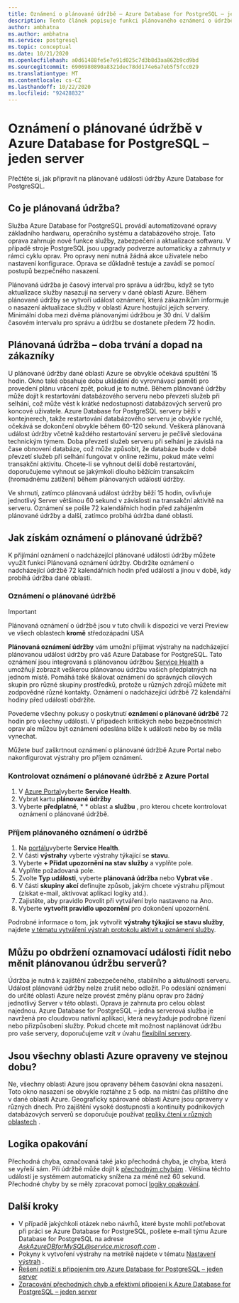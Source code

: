 ```yaml
---
title: Oznámení o plánované údržbě – Azure Database for PostgreSQL – jeden server
description: Tento článek popisuje funkci plánovaného oznámení o údržbě v Azure Database for PostgreSQL – na jednom serveru
author: ambhatna
ms.author: ambhatna
ms.service: postgresql
ms.topic: conceptual
ms.date: 10/21/2020
ms.openlocfilehash: a0d61488fe5e7e91d025c7d3b8d3aa862b9cd9bd
ms.sourcegitcommit: 6906980890a8321dec78dd174e6a7eb5f5fcc029
ms.translationtype: MT
ms.contentlocale: cs-CZ
ms.lasthandoff: 10/22/2020
ms.locfileid: "92428832"
---
```

# <a name="planned-maintenance-notification-in-azure-database-for-postgresql---single-server"></a>Oznámení o plánované údržbě v Azure Database for PostgreSQL – jeden server

Přečtěte si, jak připravit na plánované události údržby Azure Database for PostgreSQL.

## <a name="what-is-a-planned-maintenance"></a>Co je plánovaná údržba?

Služba Azure Database for PostgreSQL provádí automatizované opravy základního hardwaru, operačního systému a databázového stroje. Tato oprava zahrnuje nové funkce služby, zabezpečení a aktualizace softwaru. V případě stroje PostgreSQL jsou upgrady podverze automaticky a zahrnuty v rámci cyklu oprav. Pro opravy není nutná žádná akce uživatele nebo nastavení konfigurace. Oprava se důkladně testuje a zavádí se pomocí postupů bezpečného nasazení.

Plánovaná údržba je časový interval pro správu a údržbu, když se tyto aktualizace služby nasazují na servery v dané oblasti Azure. Během plánované údržby se vytvoří událost oznámení, která zákazníkům informuje o nasazení aktualizace služby v oblasti Azure hostující jejich servery. Minimální doba mezi dvěma plánovanými údržbou je 30 dní. V dalším časovém intervalu pro správu a údržbu se dostanete předem 72 hodin.

## <a name="planned-maintenance---duration-and-customer-impact"></a>Plánovaná údržba – doba trvání a dopad na zákazníky

U plánované údržby dané oblasti Azure se obvykle očekává spuštění 15 hodin. Okno také obsahuje dobu ukládání do vyrovnávací paměti pro provedení plánu vrácení zpět, pokud je to nutné. Během plánované údržby může dojít k restartování databázového serveru nebo převzetí služeb při selhání, což může vést k krátké nedostupnosti databázových serverů pro koncové uživatele. Azure Database for PostgreSQL servery běží v kontejnerech, takže restartování databázového serveru je obvykle rychlé, očekává se dokončení obvykle během 60-120 sekund. Veškerá plánovaná událost údržby včetně každého restartování serveru je pečlivě sledována technickým týmem. Doba převzetí služeb serveru při selhání je závislá na čase obnovení databáze, což může způsobit, že databáze bude v době převzetí služeb při selhání fungovat v online režimu, pokud máte velmi transakční aktivitu. Chcete-li se vyhnout delší době restartování, doporučujeme vyhnout se jakýmkoli dlouho běžícím transakcím (hromadnému zatížení) během plánovaných událostí údržby.

Ve shrnutí, zatímco plánovaná událost údržby běží 15 hodin, ovlivňuje jednotlivý Server většinou 60 sekund v závislosti na transakční aktivitě na serveru. Oznámení se pošle 72 kalendářních hodin před zahájením plánované údržby a další, zatímco probíhá údržba dané oblasti.

## <a name="how-can-i-get-notified-of-planned-maintenance"></a>Jak získám oznámení o plánované údržbě?

K přijímání oznámení o nadcházející plánované události údržby můžete využít funkci Plánovaná oznámení údržby. Obdržíte oznámení o nadcházející údržbě 72 kalendářních hodin před událostí a jinou v době, kdy probíhá údržba dané oblasti.

### <a name="planned-maintenance-notification"></a>Oznámení o plánované údržbě

> [!IMPORTANT]
> Plánovaná oznámení o údržbě jsou v tuto chvíli k dispozici ve verzi Preview ve všech oblastech **kromě** středozápadní USA

**Plánovaná oznámení údržby** vám umožní přijímat výstrahy na nadcházející plánovanou událost údržby pro váš Azure Database for PostgreSQL. Tato oznámení jsou integrovaná s plánovanou údržbou [Service Health](../service-health/overview.md) a umožňují zobrazit veškerou plánovanou údržbu vašich předplatných na jednom místě. Pomáhá také škálovat oznámení do správných cílových skupin pro různé skupiny prostředků, protože u různých zdrojů můžete mít zodpovědné různé kontakty. Oznámení o nadcházející údržbě 72 kalendářní hodiny před událostí obdržíte.

Povedeme všechny pokusy o poskytnutí **oznámení o plánované údržbě** 72 hodin pro všechny události. V případech kritických nebo bezpečnostních oprav ale můžou být oznámení odeslána blíže k události nebo by se měla vynechat.

Můžete buď zaškrtnout oznámení o plánované údržbě Azure Portal nebo nakonfigurovat výstrahy pro příjem oznámení. 

### <a name="check-planned-maintenance-notification-from-azure-portal"></a>Kontrolovat oznámení o plánované údržbě z Azure Portal

1. V [Azure Portal](https://portal.azure.com)vyberte **Service Health**.
2. Vybrat kartu **plánované údržby**
3. Vyberte **předplatné**, * * oblast a **službu** , pro kterou chcete kontrolovat oznámení o plánované údržbě. 
   
### <a name="to-receive-planned-maintenance-notification"></a>Příjem plánovaného oznámení o údržbě

1. Na [portálu](https://portal.azure.com)vyberte **Service Health**.
2. V části **výstrahy** vyberte výstrahy týkající se **stavu**.
3. Vyberte **+ Přidat upozornění na stav služby** a vyplňte pole.
4. Vyplňte požadovaná pole. 
5. Zvolte **Typ události**, vyberte **plánovaná údržba** nebo **Vybrat vše** .
6. V části **skupiny akcí** definujte způsob, jakým chcete výstrahu přijmout (získat e-mail, aktivovat aplikaci logiky atd.).  
7. Zajistěte, aby pravidlo Povolit při vytváření bylo nastaveno na Ano.
8. Vyberte **vytvořit pravidlo upozornění** pro dokončení upozornění.

Podrobné informace o tom, jak vytvořit **výstrahy týkající se stavu služby**, najdete [v tématu vytváření výstrah protokolu aktivit u oznámení služby](../service-health/alerts-activity-log-service-notifications.md).

## <a name="can-i-control-or-change-planned-maintenance-for-my-servers-after-i-receive-a-notification-event"></a>Můžu po obdržení oznamovací události řídit nebo měnit plánovanou údržbu serverů?

Údržba je nutná k zajištění zabezpečeného, stabilního a aktuálnosti serveru. Událost plánované údržby nelze zrušit nebo odložit. Po odeslání oznámení do určité oblasti Azure nelze provést změny plánu oprav pro žádný jednotlivý Server v této oblasti. Oprava je zahrnuta pro celou oblast najednou. Azure Database for PostgreSQL – jedna serverová služba je navržená pro cloudovou nativní aplikaci, která nevyžaduje podrobné řízení nebo přizpůsobení služby. Pokud chcete mít možnost naplánovat údržbu pro vaše servery, doporučujeme vzít v úvahu [flexibilní servery](./flexible-server/overview.md).

## <a name="are-all-the-azure-regions-patched-at-the-same-time"></a>Jsou všechny oblasti Azure opraveny ve stejnou dobu?

Ne, všechny oblasti Azure jsou opraveny během časování okna nasazení. Toto okno nasazení se obvykle roztáhne z 5 odp. na místní čas příštího dne v dané oblasti Azure. Geograficky spárované oblasti Azure jsou opraveny v různých dnech. Pro zajištění vysoké dostupnosti a kontinuity podnikových databázových serverů se doporučuje používat [repliky čtení v různých oblastech](./concepts-read-replicas.md#cross-region-replication) .

## <a name="retry-logic"></a>Logika opakování

Přechodná chyba, označovaná také jako přechodná chyba, je chyba, která se vyřeší sám. Při údržbě může dojít k [přechodným chybám](./concepts-connectivity.md#transient-errors) . Většina těchto událostí je systémem automaticky snížena za méně než 60 sekund. Přechodné chyby by se měly zpracovat pomocí [logiky opakování](./concepts-connectivity.md#handling-transient-errors).


## <a name="next-steps"></a>Další kroky

- V případě jakýchkoli otázek nebo návrhů, které byste mohli potřebovat při práci se Azure Database for PostgreSQL, pošlete e-mail týmu Azure Database for PostgreSQL na adrese *AskAzureDBforMySQL@service.microsoft.com* .
- Pokyny k vytvoření výstrahy na metrikě najdete v tématu [Nastavení výstrah](howto-alert-on-metric.md) .
- [Řešení potíží s připojením pro Azure Database for PostgreSQL – jeden server](howto-troubleshoot-common-connection-issues.md)
- [Zpracování přechodných chyb a efektivní připojení k Azure Database for PostgreSQL – jeden server](concepts-connectivity.md)

